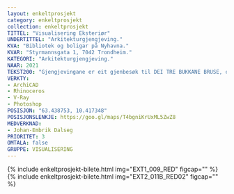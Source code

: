 ```yaml
---
layout: enkeltprosjekt
category: enkeltprosjekt
collection: enkeltprosjekt
TITTEL: "Visualisering Eksteriør"
UNDERTITTEL: "Arkitekturgjengjeving."
KVA: "Bibliotek og boligar på Nyhavna."
KVAR: "Styrmannsgata 1, 7042 Trondheim."
KATEGORI: "Arkitekturgjengjeving."
NAAR: 2021
TEKST200: "Gjengjevingane er eit gjenbesøk til DEI TRE BUKKANE BRUSE, og synar ein kompleks modell av eit fullstendig modellert prosjekt. Modellen er laga i ArchiCAD, og sidan bearbeida i Rhinoceros. Gjengjevingane er laga i V-Ray, og smått bearbeidd i Photoshop. <br><br> Bileta synar forhaldet til dei ulike elementa i prosjektet. Ein ser relasjonane mellom boligtårna, monumentet, kaféen, uteplassane og sjølve biblioteket. <br><br> Denne modellen er meir kompleks for formålet enn han trong å vere. Han er fullt innreidd, detaljmodellert med lysarmaturar, bokhyller, innfesting av konstruktive element og så vidare. Dette er fordi han er brukt i fleire fasar, både som prosjekteringsmodell og visualiseringsmodell. Dette er ein fin idé men er ikkje nødvendig, og eg hadde vore betre nøgd om eg hadde laga ein modell til kvart formål. Kanskje ved eit gjenbesøk? <br><br> Det var veldig artig å arbeide med gjengjevingar av eksteriør, og eg skulle ynskje eg kom på eit djupare detaljnivå for å lære meg å arbeide meir med blant anna selektivt fokus, ulike perspektiv, klarheit og uklarheit."
VERKTY:
- ArchiCAD
- Rhinoceros
- V-Ray
- Photoshop
POSISJON: "63.438753, 10.417348"
POSISJONSLENKJE: https://goo.gl/maps/T4bgniKrUxML5ZwZ8
MEDVERKNAD: 
- Johan-Embrik Dalseg
PRIORITET: 3
OMTALA: false
GRUPPE: VISUALISERING
---
```

{% include enkeltprosjekt-bilete.html   img="EXT1_009_RED"      figcap="" %}
{% include enkeltprosjekt-bilete.html   img="EXT2_011B_RED02"   figcap="" %}